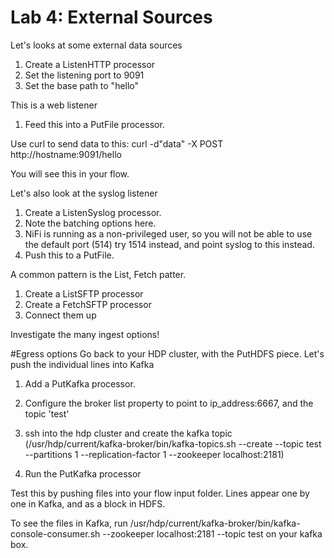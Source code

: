 # Lab 4: External Sources

Let's looks at some external data sources

1. Create a ListenHTTP processor
  1. Set the listening port to 9091
  1. Set the base path to "hello"

This is a web listener

1. Feed this into a PutFile processor.

Use curl to send data to this:
curl -d"data" -X POST http://hostname:9091/hello

You will see this in your flow.

Let's also look at the syslog listener

1. Create a ListenSyslog processor.
  1. Note the batching options here.
  1. NiFi is running as a non-privileged user, so you will not be able to use the default port (514) try 1514 instead, and point syslog to this instead.
1. Push this to a PutFile.

A common pattern is the List, Fetch patter.

1. Create a ListSFTP processor
1. Create a FetchSFTP processor
1. Connect them up

Investigate the many ingest options!

#Egress options
Go back to your HDP cluster, with the PutHDFS piece. Let's push the individual lines into Kafka

1. Add a PutKafka processor.
1. Configure the broker list property to point to ip_address:6667, and the topic 'test'

1. ssh into the hdp cluster and create the kafka topic (/usr/hdp/current/kafka-broker/bin/kafka-topics.sh --create --topic test --partitions 1 --replication-factor 1 --zookeeper localhost:2181)
1. Run the PutKafka processor

Test this by pushing files into your flow input folder. Lines appear one by one in Kafka, and as a block in HDFS.

To see the files in Kafka,
   run /usr/hdp/current/kafka-broker/bin/kafka-console-consumer.sh --zookeeper localhost:2181 --topic test
on your kafka box.
